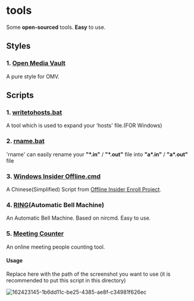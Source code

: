 # tools
Some **open-sourced** tools. **Easy** to use.

## Styles
### 1. [Open Media Vault](https://github.com/yuzh0816/tools/tree/master/OMV%20style)
A pure style for OMV.

## Scripts
### 1. [writetohosts.bat](https://github.com/yuzh0816/tools/blob/master/writetohosts.bat)
A tool which is used to expand your 'hosts' file.(FOR Windows)

### 2. [rname.bat](https://github.com/yuzh0816/tools/blob/master/rname.bat)
'rname' can easily rename your **"\*.in"** / **"\*.out"** file into **"a\*.in"** / **"a\*.out"** file

### 3. [Windows Insider Offline.cmd](https://github.com/yuzh0816/tools/blob/master/Windows%20Insider%20Offline.cmd)
A Chinese(Simplified) Script from [Offline Insider Enroll Project](https://github.com/abbodi1406/offlineinsiderenroll).

### 4. [RING](https://github.com/yuzh0816/tools/tree/master/RING)(Automatic Bell Machine)
An Automatic Bell Machine. Based on nircmd. Easy to use.

### 5. [Meeting Counter]()
An online meeting people counting tool.

#### Usage

Replace here with the path of the screenshot you want to use (it is recommended to put this script in this directory)

![162423145-1b6dd11c-be25-4385-ae8f-c34981f626ec](https://user-images.githubusercontent.com/46953451/163558787-d56d0f22-9801-405a-8b3f-bb9842dffd0f.png)
